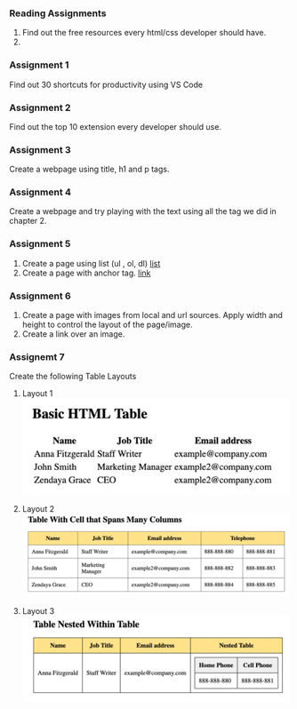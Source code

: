 ### Reading Assignments

1. Find out the free resources every html/css developer should have.
2. 




### Assignment 1

Find out 30 shortcuts for productivity using VS Code

### Assignment 2

Find out the top 10 extension every developer should use.

### Assignment 3

Create a webpage using title, h1 and p tags.

### Assignment 4

Create a webpage and try playing with the text using all the tag we did in chapter 2.

### Assignment 5

1. Create a page using list (ul , ol, dl) [list](https://www.w3schools.com/html/html_lists.asp)
2. Create a page with anchor tag. [link](https://www.w3schools.com/html/html_links.asp)


### Assignment 6

1. Create a page with images from local and url sources. Apply width and height to control the layout of the page/image.
2. Create a link over an image.

### Assignemt 7
Create the following Table Layouts

1.  Layout 1
![Table Layout1](/assets/tables_layout/Layout_1.png)

2.  Layout 2
![Table Layout1](/assets/tables_layout/Layout_2.png)

3.  Layout 3
![Table Layout1](/assets/tables_layout/Layout_3.png)

